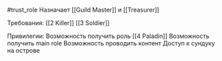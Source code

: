 #trust_role
Назначает [[Guild Master]] и [[Treasurer]]

Требования:
[[2 Killer]]
[[3 Soldier]]

Привилегии:
Возможность получить роль [[4 Paladin]]
Возможность получить main role
Возможность проводить контент 
Доступ к сундуку на острове